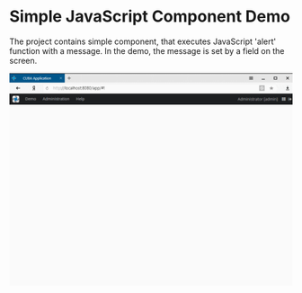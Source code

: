 # Simple JavaScript Component Demo

The project contains simple component, that executes JavaScript 'alert' function with a message. 
In the demo, the message is set by a field on the screen.

<img src="https://github.com/zharenov/js-component-demo/raw/master/resources/demo.gif" alt="Component demo"/>